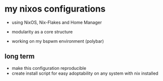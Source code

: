 # my nixos configurations

- using NixOS, Nix-Flakes and Home Manager

- modularity as a core structure

- working on my bspwm environment (polybar)

## long term
- make this configuration reproducible
- create install script for easy adoptability on any system with nix installed
